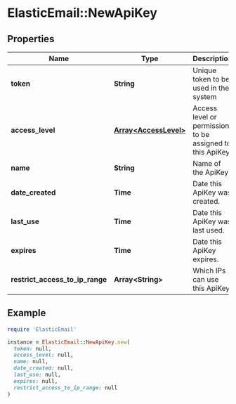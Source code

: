 # ElasticEmail::NewApiKey

## Properties

| Name | Type | Description | Notes |
| ---- | ---- | ----------- | ----- |
| **token** | **String** | Unique token to be used in the system | [optional] |
| **access_level** | [**Array&lt;AccessLevel&gt;**](AccessLevel.md) | Access level or permission to be assigned to this ApiKey. | [optional] |
| **name** | **String** | Name of the ApiKey. | [optional] |
| **date_created** | **Time** | Date this ApiKey was created. | [optional] |
| **last_use** | **Time** | Date this ApiKey was last used. | [optional] |
| **expires** | **Time** | Date this ApiKey expires. | [optional] |
| **restrict_access_to_ip_range** | **Array&lt;String&gt;** | Which IPs can use this ApiKey | [optional] |

## Example

```ruby
require 'ElasticEmail'

instance = ElasticEmail::NewApiKey.new(
  token: null,
  access_level: null,
  name: null,
  date_created: null,
  last_use: null,
  expires: null,
  restrict_access_to_ip_range: null
)
```

